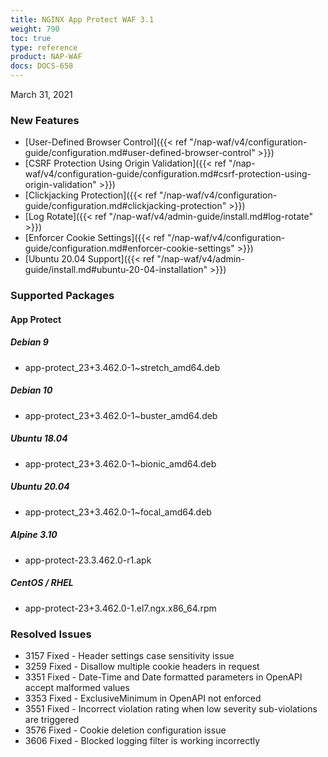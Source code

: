 ```yaml
---
title: NGINX App Protect WAF 3.1
weight: 790
toc: true
type: reference
product: NAP-WAF
docs: DOCS-658
---
```


March 31, 2021

### New Features

- [User-Defined Browser Control]({{< ref "/nap-waf/v4/configuration-guide/configuration.md#user-defined-browser-control" >}})
- [CSRF Protection Using Origin Validation]({{< ref "/nap-waf/v4/configuration-guide/configuration.md#csrf-protection-using-origin-validation" >}})
- [Clickjacking Protection]({{< ref "/nap-waf/v4/configuration-guide/configuration.md#clickjacking-protection" >}})
- [Log Rotate]({{< ref "/nap-waf/v4/admin-guide/install.md#log-rotate" >}})
- [Enforcer Cookie Settings]({{< ref "/nap-waf/v4/configuration-guide/configuration.md#enforcer-cookie-settings" >}})
- [Ubuntu 20.04 Support]({{< ref "/nap-waf/v4/admin-guide/install.md#ubuntu-20-04-installation" >}})

### Supported Packages

#### App Protect

##### Debian 9

- app-protect_23+3.462.0-1~stretch_amd64.deb

##### Debian 10

- app-protect_23+3.462.0-1~buster_amd64.deb

##### Ubuntu 18.04

- app-protect_23+3.462.0-1~bionic_amd64.deb

##### Ubuntu 20.04

- app-protect_23+3.462.0-1~focal_amd64.deb

##### Alpine 3.10

- app-protect-23.3.462.0-r1.apk

##### CentOS / RHEL

- app-protect-23+3.462.0-1.el7.ngx.x86_64.rpm

### Resolved Issues

- 3157 Fixed - Header settings case sensitivity issue
- 3259 Fixed - Disallow multiple cookie headers in request
- 3351 Fixed - Date-Time and Date formatted parameters in OpenAPI accept malformed values
- 3353 Fixed - ExclusiveMinimum in OpenAPI not enforced
- 3551 Fixed - Incorrect violation rating when low severity sub-violations are triggered
- 3576 Fixed - Cookie deletion configuration issue
- 3606 Fixed - Blocked logging filter is working incorrectly
